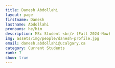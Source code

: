 ```yaml
---
title: Danesh Abdollahi
layout: page
firstname: Danesh
lastname: Abdollahi
pronouns: he/him
description: MSc Student <br/> (Fall 2024-Now)
img: assets/img/people/danesh-profile.jpg
email: danesh.abdollahi@ucalgary.ca
category: Current Students
rank: 7
show: true
---
```

